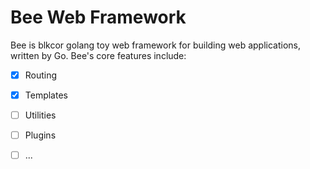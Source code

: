 # Bee Web Framework
Bee is blkcor golang toy web framework for building web applications, written by Go.
Bee's core features include:

- [x] Routing
- [x] Templates
- [ ] Utilities
- [ ] Plugins
- [ ] ...

